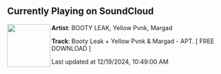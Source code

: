 ## Currently Playing on SoundCloud

[<img align="left" width="100" src="https://i1.sndcdn.com/artworks-FOtavuSUGbooL4lK-5nzcLQ-t500x500.jpg">](https://soundcloud.com/bo0tyleak/apt?in=saxurn/sets/juggin)

**Artist**: BOOTY LEAK, Yellow Pvnk, Margad 

**Track**: Booty Leak + Yellow Pvnk & Margad - APT. [ FREE DOWNLOAD ]

Last updated at 12/19/2024, 10:49:00 AM
